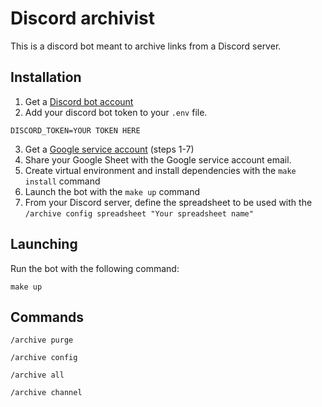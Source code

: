 # Discord archivist
This is a discord bot meant to archive links from a Discord server.

## Installation

1. Get a [Discord bot account](https://discordpy.readthedocs.io/en/stable/discord.html#creating-a-bot-account)
2. Add your discord bot token to your `.env` file.
```.env
DISCORD_TOKEN=YOUR TOKEN HERE
```
3. Get a [Google service account](https://docs.gspread.org/en/latest/oauth2.html#for-bots-using-service-account) (steps 1-7)
4. Share your Google Sheet with the Google service account email.
5. Create virtual environment and install dependencies with the `make install` command
6. Launch the bot with the `make up` command
7. From your Discord server, define the spreadsheet to be used with the `/archive config spreadsheet "Your spreadsheet name"`


## Launching
Run the bot with the following command:
```
make up
```

## Commands

`/archive purge`

`/archive config`

`/archive all`

`/archive channel`